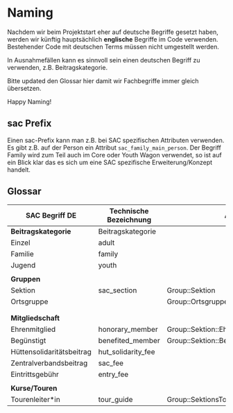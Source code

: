 # Naming

Nachdem wir beim Projektstart eher auf deutsche Begriffe gesetzt haben, werden wir künftig hauptsächlich **englische** Begriffe im Code verwenden. Bestehender Code mit deutschen Terms müssen nicht umgestellt werden.

In Ausnahmefällen kann es sinnvoll sein einen deutschen Begriff zu verwenden, z.B. Beitragskategorie.

Bitte updated den Glossar hier damit wir Fachbegriffe immer gleich übersetzen.

Happy Naming!

## sac Prefix

Einen sac-Prefix kann man z.B. bei SAC spezifischen Attributen verwenden. Es gibt z.B. auf der Person ein Attribut `sac_family_main_person`. Der Begriff Family wird zum Teil auch im Core oder Youth Wagon verwendet, so ist auf ein Blick klar das es sich um eine SAC spezifische Erweiterung/Konzept handelt.

## Glossar

| SAC Begriff DE            | Technische Bezeichnung         | Ausnahmen                                     |
|---------------------------|--------------------------------|-----------------------------------------------|
| **Beitragskategorie**     | Beitragskategorie              |                                               |
| Einzel                    | adult                          |                                               |
| Familie                   | family                         |                                               |
| Jugend                    | youth                          |                                               |
|                           |                                |                                               |
| **Gruppen**               |                                |                                               |
| Sektion                   | sac_section                    | Group::Sektion                                |
| Ortsgruppe                |                                | Group::Ortsgruppe                             |
|                           |                                |                                               |
|                           |                                |                                               |
| **Mitgliedschaft**        |                                |                                               |
| Ehrenmitglied             | honorary_member                | Group::Sektion::Ehrenmitglied                 |
| Begünstigt                | benefited_member               | Group::Sektion::Beguenstigt                   |
| Hüttensolidaritätsbeitrag | hut_solidarity_fee             |                                               |
| Zentralverbandsbeitrag    | sac_fee                        |                                               |
| Eintrittsgebühr           | entry_fee                      |                                               |
|                           |                                |                                               |
| **Kurse/Touren**          |                                |                                               |
| Tourenleiter*in           | tour_guide                     | Group::SektionsTourenkommission::Tourenleiter |
